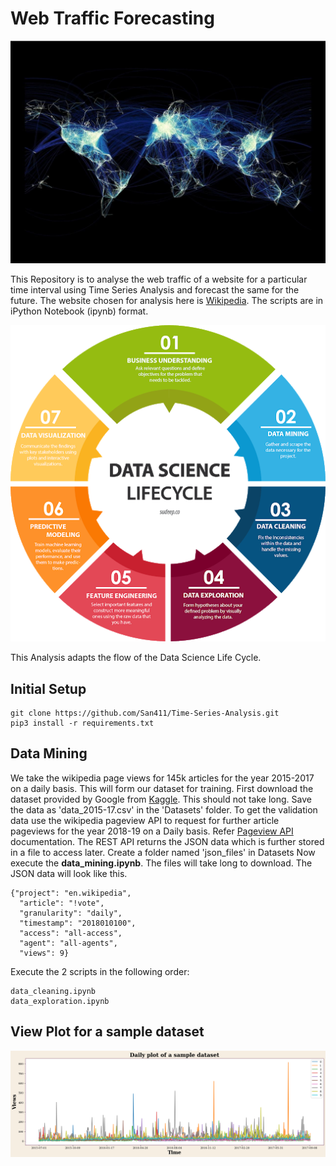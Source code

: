 # Web Traffic Forecasting

![Web Traffic visual](Display_Images/Web_Traffic.jpg)

This Repository is to analyse the web traffic of a website for a particular time interval using Time Series Analysis and forecast the same for the future. The website chosen for analysis here is [Wikipedia](https://www.wikipedia.org/). 
The scripts are in iPython Notebook (ipynb) format.

![DSLC](Display_Images/DSLC.png)

This Analysis adapts the flow of the Data Science Life Cycle.

## Initial Setup

```
git clone https://github.com/San411/Time-Series-Analysis.git
pip3 install -r requirements.txt
```
## Data Mining

We take the wikipedia page views for 145k articles for the year 2015-2017 on a daily basis. This will form our dataset for training.
First download the dataset provided by Google from [Kaggle](https://www.kaggle.com/c/web-traffic-time-series-forecasting/data). This should not take long. Save the data as 'data_2015-17.csv' in the 'Datasets' folder.
To get the validation data use the wikipedia pageview API to request for further article pageviews for the year 2018-19 on a Daily basis. Refer [Pageview API](https://wikimedia.org/api/rest_v1/) documentation.
The REST API returns the JSON data which is further stored in a file to access later. Create a folder named 'json_files' in Datasets
Now execute the **data_mining.ipynb**. The files will take long to download. 
The JSON data will look like this.
```
{"project": "en.wikipedia",
  "article": "!vote", 
  "granularity": "daily",
  "timestamp": "2018010100",
  "access": "all-access", 
  "agent": "all-agents",
  "views": 9}
```

Execute the 2 scripts in the following order:
 ```
 data_cleaning.ipynb
 data_exploration.ipynb 
 ```
 
## View Plot for a sample dataset

![View Plot](Display_Images/Daily_Plot.png)






